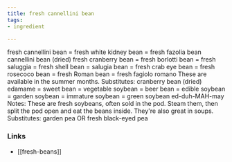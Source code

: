```yaml
---
title: fresh cannellini bean
tags:
- ingredient

---
```

fresh cannellini bean = fresh white kidney bean = fresh fazolia bean cannellini bean (dried) fresh cranberry bean = fresh borlotti bean = fresh saluggia = fresh shell bean = salugia bean = fresh crab eye bean = fresh rosecoco bean = fresh Roman bean = fresh fagiolo romano These are available in the summer months. Substitutes: cranberry bean (dried) edamame = sweet bean = vegetable soybean = beer bean = edible soybean = garden soybean = immature soybean = green soybean ed-duh-MAH-may Notes: These are fresh soybeans, often sold in the pod. Steam them, then split the pod open and eat the beans inside. They're also great in soups. Substitutes: garden pea OR fresh black-eyed pea

### Links

* [[fresh-beans]]

